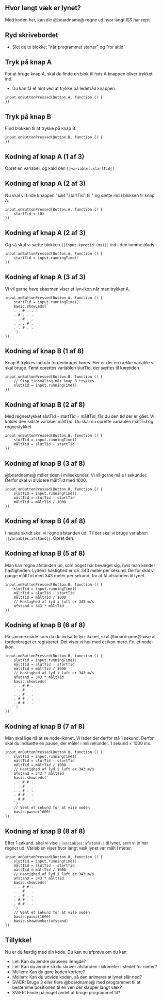## Hvor langt væk er lynet?
Med koden her, kan din @boardname@ regne ud hvor langt ISS har rejst 

## Ryd skrivebordet
* Slet de to blokke: "når programmet starter" og "for altid"

## Tryk på knap A
For at bruge knap A, skal du finde en blok til hvis A knappen bliver trykket ind. 
* Du kan få et hint ved at trykke på ledetråd knappen.

```blocks
input.onButtonPressed(Button.A, function () {
})
``` 

## Tryk på knap B
Find blokken til at trykke på knap B.

```blocks
input.onButtonPressed(Button.B, function () {
})
```

## Kodning af knap A (1 af 3) 
Opret en variabel, og kald den `||variables:startTid||`

## Kodning af knap A (2 af 3) 
Nu skal vi finde knappen "sæt "startTid" til " og sætte ind i blokken til knap A. 

```blocks
input.onButtonPressed(Button.A, function () {
    startTid = (0)
})
```

## Kodning af knap A (2 af 3) 
Og så skal vi sætte blokken `||input.køretid (ms)||` ind i den tomme plads. 

```blocks
input.onButtonPressed(Button.A, function () {
    startTid = input.runningTime()
})
```

## Kodning af knap A (3 af 3)
Vi vil gerne have skærmen viser et lyn-ikon når man trykker A. 

```blocks
input.onButtonPressed(Button.A, function () {
    startTid = input.runningTime()
    basic.showLeds(`
    . . # . .
    . # . . .
    . . # . .
    . . . # .
    . . # . .
    `)
})
```

## Kodning af knap B (1 af 8) 
Knap B trykkes ind når tordenbraget høres. Her er der en række variable vi skal bruge. Først oprettes variablen slutTid, der sættes til køretiden. 

```blocks
input.onButtonPressed(Button.B, function () {
    // Stop tidsmåling når knap B trykkes
    slutTid = input.runningTime()
})
```

## Kodning af knap B (2 af 8) 
Med regnestykket slutTid - startTid = måltTid, får du den tid der er gået. Vi kalder den sidste variabel måltTid. Du skal nu oprette variablen måltTid og regnestykket. 


```blocks
input.onButtonPressed(Button.B, function () {
    slutTid = input.runningTime()
    måltTid = slutTid - startTid
})
```


## Kodning af knap B (3 af 8) 
@boardname@ måler tiden i milisekunder. Vi vil gerne måle i sekunder. Derfor skal vi dividere måltTid med 1000. 



```blocks
input.onButtonPressed(Button.B, function () {
    slutTid = input.runningTime()
    måltTid = slutTid - startTid
    måltTid = måltTid / 1000
})
```

## Kodning af knap B (4 af 8)
I næste skridt skal vi regne afstanden ud. Til det skal vi bruge variablen  `||variables:afstand||`. Opret den. 

## Kodning af knap B (5 af 8) 
Man kan regne afstanden ud, som noget har bevæget sig, hvis man kender hastigheden. Lydens hastighed er ca. 343 meter per sekund. Derfor skal vi gange måltTid med 343 meter per sekund, for at få afstanden til lynet. 


```blocks
input.onButtonPressed(Button.B, function () {
    slutTid = input.runningTime()
    måltTid = slutTid - startTid
    måltTid = måltTid / 1000
    // Hastighed af lyd i luft er 343 m/s
    afstand = 343 * måltTid
})
```

## Kodning af knap B (6 af 8) 
På samme måde som da du indsatte lyn-ikonet, skal @boardname@ vise at tordenbraget er registreret. Det viser vi her med et ikon mere. Fx. et node-ikon.


```blocks
input.onButtonPressed(Button.B, function () {
    slutTid = input.runningTime()
    måltTid = slutTid - startTid
    måltTid = måltTid / 1000
    // Hastighed af lyd i luft er 343 m/s
    afstand = 343 * måltTid
    basic.showLeds(`
    . . # # .
    . . # . .
    . . # . .
    . # # . .
    . # # . .
    `)
})
```

## Kodning af knap B (7 af 8) 
Man skal lige nå at se node-ikonet. Vi lader det derfor stå 1 sekund. Derfor skal du indsætte en pause, der måler i milisekunder. 1 sekund = 1000 ms. 


```blocks
input.onButtonPressed(Button.B, function () {
    slutTid = input.runningTime()
    måltTid = slutTid - startTid
    måltTid = måltTid / 1000
    // Hastighed af lyd i luft er 343 m/s
    afstand = 343 * måltTid
    basic.showLeds(`
    . . # # .
    . . # . .
    . . # . .
    . # # . .
    . # # . .
    `)
    // Vent et sekund for at vise noden
    basic.pause(1000)
})
```

## Kodning af knap B (8 af 8) 
Efter 1 sekund, skal vi vise  `||variables:afstand||` til lynet, som vi jo har regnet ud. Variablen viser hvor langt væk lynet var målt i meter. 


```blocks
input.onButtonPressed(Button.B, function () {
    slutTid = input.runningTime()
    måltTid = slutTid - startTid
    måltTid = måltTid / 1000
    // Hastighed af lyd i luft er 343 m/s
    afstand = 343 * måltTid
    basic.showLeds(`
    . . # # .
    . . # . .
    . . # . .
    . # # . .
    . # # . .
    `)
    // Vent et sekund for at vise noden
    basic.pause(1000)
    basic.showNumber(afstand)
})
```

## Tillykke!
Nu er du færdig med din kode. Du kan nu afprøve om du kan: 
* Let: Kan du ændre pausens længde?
* Let: Kan du ændre så du skriver afstanden i kilometer i stedet for meter? 
* Mellem: Kan du gøre koden kortere? 
* Mellem: Kan du udvide koden, så den animerer at lynet slår ned?
* SVÆR: Bruge 3 eller flere @boardname@ med programmet til at bestemme positionen til en ven der klapper langt væk?
* SVÆR: Finde på noget andet at bruge programmet til?


